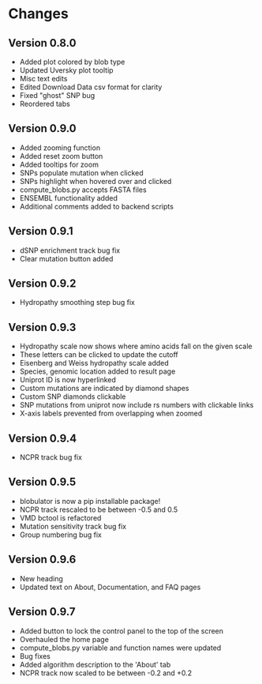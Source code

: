 # Changes
## Version 0.8.0
- Added plot colored by blob type
- Updated Uversky plot tooltip
- Misc text edits
- Edited Download Data csv format for clarity
- Fixed "ghost" SNP bug
- Reordered tabs

## Version 0.9.0
- Added zooming function
- Added reset zoom button
- Added tooltips for zoom
- SNPs populate mutation when clicked
- SNPs highlight when hovered over and clicked
- compute_blobs.py accepts FASTA files
- ENSEMBL functionality added
- Additional comments added to backend scripts

## Version 0.9.1
- dSNP enrichment track bug fix
- Clear mutation button added

## Version 0.9.2
- Hydropathy smoothing step bug fix

## Version 0.9.3
- Hydropathy scale now shows where amino acids fall on the given scale
- These letters can be clicked to update the cutoff
- Eisenberg and Weiss hydropathy scale added
- Species, genomic location added to result page
- Uniprot ID is now hyperlinked
- Custom mutations are indicated by diamond shapes
- Custom SNP diamonds clickable
- SNP mutations from uniprot now include rs numbers with clickable links
- X-axis labels prevented from overlapping when zoomed

## Version 0.9.4
- NCPR track bug fix

## Version 0.9.5
- blobulator is now a pip installable package!
- NCPR track rescaled to be between -0.5 and 0.5
- VMD bctool is refactored
- Mutation sensitivity track bug fix
- Group numbering bug fix

## Version 0.9.6
- New heading
- Updated text on About, Documentation, and FAQ pages

## Version 0.9.7
- Added button to lock the control panel to the top of the screen
- Overhauled the home page
- compute_blobs.py variable and function names were updated
- Bug fixes
- Added algorithm description to the 'About' tab
- NCPR track now scaled to be between -0.2 and +0.2
